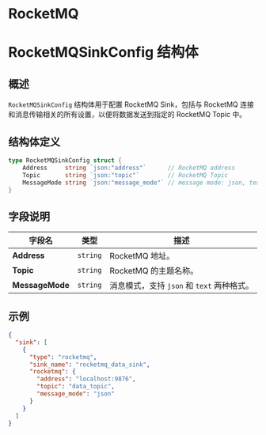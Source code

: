 RocketMQ
====

# RocketMQSinkConfig 结构体

## 概述

`RocketMQSinkConfig` 结构体用于配置 RocketMQ Sink，包括与 RocketMQ 连接和消息传输相关的所有设置，以便将数据发送到指定的 RocketMQ Topic 中。

## 结构体定义

```go
type RocketMQSinkConfig struct {
	Address     string `json:"address"`      // RocketMQ address
	Topic       string `json:"topic"`        // RocketMQ Topic
	MessageMode string `json:"message_mode"` // message mode: json, text
}
```

## 字段说明

| 字段名             | 类型       | 描述                            |
|-----------------|----------|-------------------------------|
| **Address**     | `string` | RocketMQ 地址。                  |
| **Topic**       | `string` | RocketMQ 的主题名称。               |
| **MessageMode** | `string` | 消息模式，支持 `json` 和 `text` 两种格式。 |

## 示例

```json
{
  "sink": [
    {
      "type": "rocketmq",
      "sink_name": "rocketmq_data_sink",
      "rocketmq": {
        "address": "localhost:9876",
        "topic": "data_topic",
        "message_mode": "json"
      }
    }
  ]
}
```
